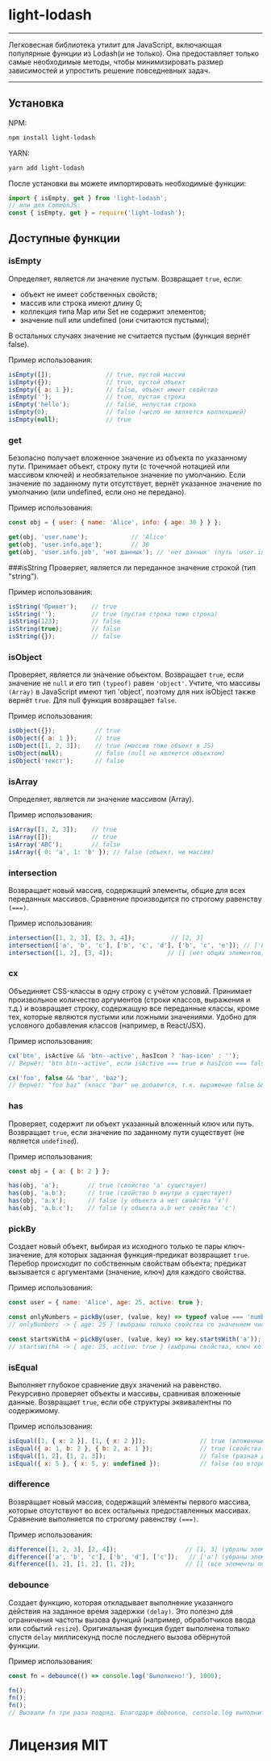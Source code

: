 # light-lodash

--- 

Легковесная библиотека утилит для JavaScript, включающая популярные функции из Lodash(и не только). Она предоставляет только самые необходимые методы, чтобы минимизировать размер зависимостей и упростить решение повседневных задач.

--- 

## Установка
NPM: 
```bash 
npm install light-lodash
```

YARN:
```bash 
yarn add light-lodash
```

После установки вы можете импортировать необходимые функции:
```js
import { isEmpty, get } from 'light-lodash';
// или для CommonJS:
const { isEmpty, get } = require('light-lodash');
```

## Доступные функции

### isEmpty
Определяет, является ли значение пустым. Возвращает ```true```, если:
- объект не имеет собственных свойств;
- массив или строка имеют длину 0;
- коллекция типа Map или Set не содержит элементов;
- значение null или undefined (они считаются пустыми);

В остальных случаях значение не считается пустым (функция вернёт false).

Пример использования:
```js
isEmpty([]);               // true, пустой массив
isEmpty({});               // true, пустой объект
isEmpty({ a: 1 });         // false, объект имеет свойство
isEmpty('');               // true, пустая строка
isEmpty('hello');          // false, непустая строка
isEmpty(0);                // false (число не является коллекцией)
isEmpty(null);             // true
```

### get
Безопасно получает вложенное значение из объекта по указанному пути. Принимает объект, строку пути (с точечной нотацией или массивом ключей) и необязательное значение по умолчанию. Если значение по заданному пути отсутствует, вернёт указанное значение по умолчанию (или undefined, если оно не передано). 

Пример использования:
```js
const obj = { user: { name: 'Alice', info: { age: 30 } } };

get(obj, 'user.name');            // 'Alice'
get(obj, 'user.info.age');        // 30
get(obj, 'user.info.job', 'нет данных'); // 'нет данных' (путь 'user.info.job' не существует)
```

###isString
Проверяет, является ли переданное значение строкой (тип "string"). 

Пример использования:
```js
isString('Привет');    // true
isString('');          // true (пустая строка тоже строка)
isString(123);         // false
isString(true);        // false
isString({});          // false
```

### isObject
Проверяет, является ли значение объектом. Возвращает ```true```, если значение не ```null``` и его тип ```(typeof)``` равен ```'object'```. Учтите, что массивы ```(Array)``` в JavaScript имеют тип 'object', поэтому для них isObject также вернёт ```true```. Для null функция возвращает ```false```.

Пример использования:
```js
isObject({});           // true
isObject({ a: 1 });     // true
isObject([1, 2, 3]);    // true (массив тоже объект в JS)
isObject(null);         // false (null не является объектом)
isObject('текст');      // false
```

### isArray
Определяет, является ли значение массивом (Array). 

Пример использования:
```js
isArray([1, 2, 3]);    // true
isArray([]);           // true
isArray('ABC');        // false
isArray({ 0: 'a', 1: 'b' }); // false (объект, не массив)
```

### intersection
Возвращает новый массив, содержащий элементы, общие для всех переданных массивов. Сравнение производится по строгому равенству ```(===)```. 

Пример использования:
```js
intersection([1, 2, 3], [2, 3, 4]);          // [2, 3]
intersection(['a', 'b', 'c'], ['b', 'c', 'd'], ['b', 'c', 'e']); // ['b', 'c']
intersection([1, 2], [3, 4]);               // [] (нет общих элементов)
```

### cx
Объединяет CSS-классы в одну строку с учётом условий. Принимает произвольное количество аргументов (строки классов, выражения и т.д.) и возвращает строку, содержащую все переданные классы, кроме тех, которые являются пустыми или ложными значениями. Удобно для условного добавления классов (например, в React/JSX). 

Пример использования:
```js
cx('btn', isActive && 'btn--active', hasIcon ? 'has-icon' : '');
// Вернёт: "btn btn--active", если isActive === true и hasIcon === false.

cx('foo', false && 'bar', 'baz');
// Вернёт: "foo baz" (класс "bar" не добавится, т.к. выражение false && 'bar' равно false).
```

### has
Проверяет, содержит ли объект указанный вложенный ключ или путь. Возвращает ```true```, если значение по заданному пути существует (не является ```undefined```). 

Пример использования:
```js
const obj = { a: { b: 2 } };

has(obj, 'a');        // true (свойство 'a' существует)
has(obj, 'a.b');      // true (свойство b внутри a существует)
has(obj, 'a.x');      // false (у объекта a нет свойства 'x')
has(obj, 'a.b.c');    // false (у объекта a.b нет свойства 'c')
```

### pickBy
Создает новый объект, выбирая из исходного только те пары ключ-значение, для которых заданная функция-предикат возвращает ```true```. Перебор происходит по собственным свойствам объекта; предикат вызывается с аргументами (значение, ключ) для каждого свойства. 

Пример использования:
```js
const user = { name: 'Alice', age: 25, active: true };

const onlyNumbers = pickBy(user, (value, key) => typeof value === 'number');
// onlyNumbers -> { age: 25 } (выбраны только свойства со значением числа)

const startsWithA = pickBy(user, (value, key) => key.startsWith('a'));
// startsWithA -> { age: 25, active: true } (выбраны свойства, ключ которых начинается с "a")
```

### isEqual
Выполняет глубокое сравнение двух значений на равенство. Рекурсивно проверяет объекты и массивы, сравнивая вложенные данные. Возвращает ```true```, если обе структуры эквивалентны по содержимому.

Пример использования:
```js
isEqual([1, { x: 2 }], [1, { x: 2 }]);               // true (вложенные объекты эквивалентны)
isEqual({ a: 1, b: 2 }, { b: 2, a: 1 });             // true (свойства совпадают, порядок не важен)
isEqual([1, 2], [1, 2, 3]);                          // false (разная длина массивов)
isEqual({ x: 5 }, { x: 5, y: undefined });           // false (во втором объекте есть лишнее свойство y)
```

### difference
Возвращает новый массив, содержащий элементы первого массива, которые отсутствуют во всех остальных предоставленных массивах. Сравнение выполняется по строгому равенству ```(===)```. 

Пример использования:
```js
difference([1, 2, 3], [2, 4]);                   // [1, 3] (убраны элементы, присутствующие во втором массиве)
difference(['a', 'b', 'c'], ['b', 'd'], ['c']);   // ['a'] (убраны элементы, встречающиеся в последующих массивах)
difference([1, 2], [1, 2], [1, 2]);              // [] (все элементы первого массива присутствуют в остальных)
```

### debounce
Создает функцию, которая откладывает выполнение указанного действия на заданное время задержки ```(delay)```. Это полезно для ограничения частоты вызова функций (например, обработчиков ввода или событий ```resize```). Оригинальная функция будет выполнена только спустя ```delay``` миллисекунд после последнего вызова обёрнутой функции. 

Пример использования:
```js
const fn = debounce(() => console.log('Выполнено!'), 1000);

fn();
fn();
fn();
// Вызвали fn три раза подряд. Благодаря debounce, console.log выполнится только один раз через 1 секунду после последнего вызова fn().

```

# Лицензия MIT
